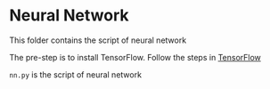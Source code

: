 Neural Network
========================

This folder contains the script of neural network

The pre-step is to install TensorFlow. Follow the steps in [TensorFlow](https://www.tensorflow.org/versions/r0.10/get_started/os_setup.html)

`nn.py` is the script of neural network 